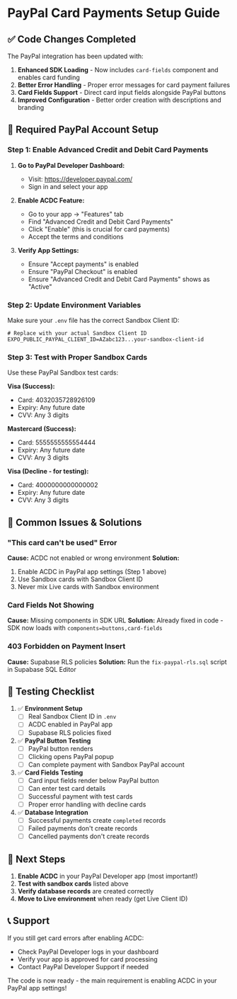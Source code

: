 # PayPal Card Payments Setup Guide

## ✅ Code Changes Completed

The PayPal integration has been updated with:

1. **Enhanced SDK Loading** - Now includes `card-fields` component and enables card funding
2. **Better Error Handling** - Proper error messages for card payment failures  
3. **Card Fields Support** - Direct card input fields alongside PayPal buttons
4. **Improved Configuration** - Better order creation with descriptions and branding

## 🔧 Required PayPal Account Setup

### Step 1: Enable Advanced Credit and Debit Card Payments

1. **Go to PayPal Developer Dashboard:**
   - Visit: https://developer.paypal.com/
   - Sign in and select your app

2. **Enable ACDC Feature:**
   - Go to your app → "Features" tab
   - Find "Advanced Credit and Debit Card Payments"
   - Click "Enable" (this is crucial for card payments)
   - Accept the terms and conditions

3. **Verify App Settings:**
   - Ensure "Accept payments" is enabled
   - Ensure "PayPal Checkout" is enabled
   - Ensure "Advanced Credit and Debit Card Payments" shows as "Active"

### Step 2: Update Environment Variables

Make sure your `.env` file has the correct Sandbox Client ID:

```env
# Replace with your actual Sandbox Client ID
EXPO_PUBLIC_PAYPAL_CLIENT_ID=AZabc123...your-sandbox-client-id
```

### Step 3: Test with Proper Sandbox Cards

Use these PayPal Sandbox test cards:

**Visa (Success):**
- Card: 4032035728926109
- Expiry: Any future date
- CVV: Any 3 digits

**Mastercard (Success):**
- Card: 5555555555554444  
- Expiry: Any future date
- CVV: Any 3 digits

**Visa (Decline - for testing):**
- Card: 4000000000000002
- Expiry: Any future date  
- CVV: Any 3 digits

## 🚫 Common Issues & Solutions

### "This card can't be used" Error

**Cause:** ACDC not enabled or wrong environment
**Solution:** 
1. Enable ACDC in PayPal app settings (Step 1 above)
2. Use Sandbox cards with Sandbox Client ID
3. Never mix Live cards with Sandbox environment

### Card Fields Not Showing

**Cause:** Missing components in SDK URL
**Solution:** Already fixed in code - SDK now loads with `components=buttons,card-fields`

### 403 Forbidden on Payment Insert

**Cause:** Supabase RLS policies
**Solution:** Run the `fix-paypal-rls.sql` script in Supabase SQL Editor

## 🧪 Testing Checklist

1. ✅ **Environment Setup**
   - [ ] Real Sandbox Client ID in `.env`
   - [ ] ACDC enabled in PayPal app
   - [ ] Supabase RLS policies fixed

2. ✅ **PayPal Button Testing**
   - [ ] PayPal button renders
   - [ ] Clicking opens PayPal popup
   - [ ] Can complete payment with Sandbox PayPal account

3. ✅ **Card Fields Testing**  
   - [ ] Card input fields render below PayPal button
   - [ ] Can enter test card details
   - [ ] Successful payment with test cards
   - [ ] Proper error handling with decline cards

4. ✅ **Database Integration**
   - [ ] Successful payments create `completed` records
   - [ ] Failed payments don't create records
   - [ ] Cancelled payments don't create records

## 🔄 Next Steps

1. **Enable ACDC** in your PayPal Developer app (most important!)
2. **Test with sandbox cards** listed above
3. **Verify database records** are created correctly
4. **Move to Live environment** when ready (get Live Client ID)

## 📞 Support

If you still get card errors after enabling ACDC:
- Check PayPal Developer logs in your dashboard
- Verify your app is approved for card processing
- Contact PayPal Developer Support if needed

The code is now ready - the main requirement is enabling ACDC in your PayPal app settings!





